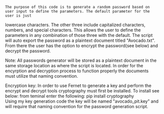 
    The purpose of this code is to generate a random password based on user input to define the parameters. The default parameter for the user is just 
  lowercase characters. The other three include capitalized characters, numbers, and special characters. This allows the user to define the parameters in
  any combination of those three with the default. The script will auto export the password as a plaintext document titled "Avocado.txt". From there
  the user has the option to encrypt the password(see below) and decrypt the password.
  
  Note: All passwords generator will be stored as a plaintext document in the same storage location as where the script is located. In order for the
  encyrption and decryption process to function properly the documents must utilize that naming convention.
  
  Encryption key:
  In order to use Fernet to generate a key and perform the encrypt and decrypt tools cryptography must first be installed. To install see below:
  from teminal enter the following: pip install cryptography  
  Using my key generation code the key will be named "avocado_pit.key" and will require that naming convention for the password generation script. 
